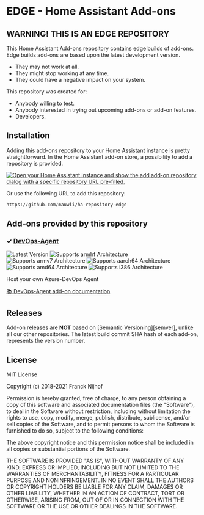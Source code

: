 # EDGE - Home Assistant Add-ons

## WARNING! THIS IS AN EDGE REPOSITORY

This Home Assistant Add-ons repository contains edge builds of add-ons. Edge
builds add-ons are based upon the latest development version.

- They may not work at all.
- They might stop working at any time.
- They could have a negative impact on your system.

This repository was created for:

- Anybody willing to test.
- Anybody interested in trying out upcoming add-ons or add-on features.
- Developers.

## Installation

Adding this add-ons repository to your Home Assistant instance is
pretty straightforward. In the Home Assistant add-on store,
a possibility to add a repository is provided.

[![Open your Home Assistant instance and show the add add-on repository dialog with a specific repository URL pre-filled.](https://my.home-assistant.io/badges/supervisor_add_addon_repository.svg)](https://my.home-assistant.io/redirect/supervisor_add_addon_repository/?repository_url=https%3A%2F%2Fgithub.com%2Fmauwii%2Fha-repository-edge)

Or use the following URL to add this repository:

```txt
https://github.com/mauwii/ha-repository-edge
```

## Add-ons provided by this repository

### &#10003; [DevOps-Agent][addon-ha-devops-agent]

![Latest Version][ha-devops-agent-version-shield]
![Supports armhf Architecture][ha-devops-agent-armhf-shield]
![Supports armv7 Architecture][ha-devops-agent-armv7-shield]
![Supports aarch64 Architecture][ha-devops-agent-aarch64-shield]
![Supports amd64 Architecture][ha-devops-agent-amd64-shield]
![Supports i386 Architecture][ha-devops-agent-i386-shield]

Host your own Azure-DevOps Agent

[:books: DevOps-Agent add-on documentation][addon-doc-ha-devops-agent]

## Releases

Add-on releases are **NOT** based on [Semantic Versioning][semver], unlike
all our other repositories. The latest build commit SHA hash of each
add-on, represents the version number.

## License

MIT License

Copyright (c) 2018-2021 Franck Nijhof

Permission is hereby granted, free of charge, to any person obtaining a copy
of this software and associated documentation files (the "Software"), to deal
in the Software without restriction, including without limitation the rights
to use, copy, modify, merge, publish, distribute, sublicense, and/or sell
copies of the Software, and to permit persons to whom the Software is
furnished to do so, subject to the following conditions:

The above copyright notice and this permission notice shall be included in all
copies or substantial portions of the Software.

THE SOFTWARE IS PROVIDED "AS IS", WITHOUT WARRANTY OF ANY KIND, EXPRESS OR
IMPLIED, INCLUDING BUT NOT LIMITED TO THE WARRANTIES OF MERCHANTABILITY,
FITNESS FOR A PARTICULAR PURPOSE AND NONINFRINGEMENT. IN NO EVENT SHALL THE
AUTHORS OR COPYRIGHT HOLDERS BE LIABLE FOR ANY CLAIM, DAMAGES OR OTHER
LIABILITY, WHETHER IN AN ACTION OF CONTRACT, TORT OR OTHERWISE, ARISING FROM,
OUT OF OR IN CONNECTION WITH THE SOFTWARE OR THE USE OR OTHER DEALINGS IN THE
SOFTWARE.

[addon-ha-devops-agent]: https://github.com/mauwii/ha-devops-agent/tree/9aadab9
[addon-doc-ha-devops-agent]: https://github.com/mauwii/ha-devops-agent/blob/9aadab9/README.md
[ha-devops-agent-issue]: https://github.com/mauwii/ha-devops-agent/issues
[ha-devops-agent-version-shield]: https://img.shields.io/badge/version-9aadab9-blue.svg
[ha-devops-agent-aarch64-shield]: https://img.shields.io/badge/aarch64-yes-green.svg
[ha-devops-agent-amd64-shield]: https://img.shields.io/badge/amd64-no-red.svg
[ha-devops-agent-armhf-shield]: https://img.shields.io/badge/armhf-no-red.svg
[ha-devops-agent-armv7-shield]: https://img.shields.io/badge/armv7-no-red.svg
[ha-devops-agent-i386-shield]: https://img.shields.io/badge/i386-no-red.svg
[issue]: https://github.com/mauwii/ha-repository-edge/issues
[license-shield]: https://img.shields.io/github/license/mauwii/ha-repository-edge.svg
